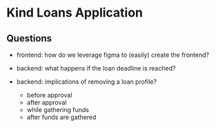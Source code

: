 # Kind Loans Application

## Questions

- frontend: how do we leverage figma to (easily) create the frontend?

- backend: what happens if the loan deadline is reached?
- backend: implications of removing a loan profile?
    - before approval
    - after approval
    - while gathering funds
    - after funds are gathered
